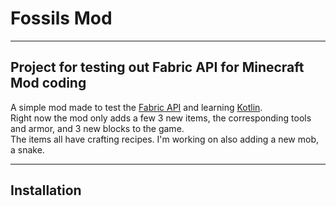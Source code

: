 # Fossils Mod
- - -
## Project for testing out Fabric API for Minecraft Mod coding

A simple mod made to test the [Fabric API](https://fabricmc.net/develop/) and learning [Kotlin](https://kotlinlang.org).\
Right now the mod only adds a few 3 new items, the corresponding tools and armor, and 3 new blocks to the game.\
The items all have crafting recipes. I'm working on also adding a new mob, a snake.
- - -
## Installation

